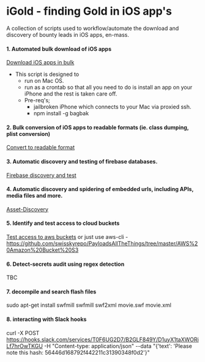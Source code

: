 # iGold - finding Gold in iOS app's
A collection of scripts used to workflow/automate the download and discovery of bounty leads in iOS apps, en-mass. 

#### 1. Automated bulk download of iOS apps
  [Download iOS apps in bulk](https://github.com/SherlocksHat/iGold/blob/master/scripts/1-iOS-bulk-regular-download.sh)
  * This script is designed to
    * run on Mac OS.
    * run as a crontab so that all you need to do is install an app on your iPhone and the rest is taken care off. 
    * Pre-req's; 
      * jailbroken iPhone which connects to your Mac via proxied ssh.
      * npm install -g bagbak
    
#### 2. Bulk conversion of iOS apps to readable formats (ie. class dumping, plist conversion)
  [Convert to readable format](https://github.com/SherlocksHat/iOSGraudit)
#### 3. Automatic discovery and testing of firebase databases. 
  [Firebase discovery and test](https://github.com/SherlocksHat/firebase-search-connect)
#### 4. Automatic discovery and spidering of embedded urls, including APIs, media files and more. 
  [Asset-Discovery](https://github.com/SherlocksHat/iOS-grep-master)
#### 5. Identify and test access to cloud buckets 
  [Test access to aws buckets](https://github.com/SherlocksHat/aws-s3-objects-test/)
  or just use aws-cli - https://github.com/swisskyrepo/PayloadsAllTheThings/tree/master/AWS%20Amazon%20Bucket%20S3
#### 6. Detect-secrets audit using regex detection
  TBC
#### 7. decompile and search flash files
sudo apt-get install swfmill
swfmill swf2xml movie.swf movie.xml

#### 8. interacting with Slack hooks
curl -X POST https://hooks.slack.com/services/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 -H "Content-type: application/json" --data "{'text': 'Please note this hash: 56446d168792f442211c31390348f0d2'}"

